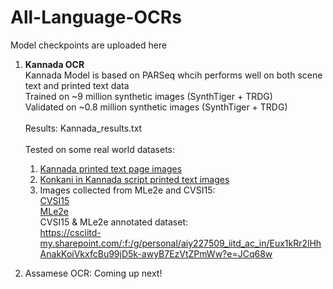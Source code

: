 # All-Language-OCRs
Model checkpoints are uploaded here

1. **Kannada OCR**</br>
   Kannada Model is based on PARSeq whcih performs well on both scene text and printed text data</br>
   Trained on ~9 million synthetic images (SynthTiger + TRDG)</br>
   Validated on ~0.8 million synthetic images (SynthTiger + TRDG)</br></br>
   Results: Kannada_results.txt</br></br>
   Tested on some real world datasets:
     1. [Kannada printed text page images](https://github.com/MILE-IISc/Kannada-OCR-test-images-with-ground-truth)
     2. [Konkani in Kannada script printed text images](https://github.com/MILE-IISc/KonkaniDocumentsInKannadaScript)
     3. Images collected from MLe2e and CVSI15:</br>
          [CVSI15](http://www.ict.griffith.edu.au/cvsi2015/Dataset.php) </br>
          [MLe2e](https://paperswithcode.com/dataset/mle2e) </br>
          CVSI15 & MLe2e annotated dataset:</br>https://csciitd-my.sharepoint.com/:f:/g/personal/aiy227509_iitd_ac_in/Eux1kRr2lHhAnakKoiVkxfcBu99jD5k-awyB7EzVtZPmWw?e=JCq68w

2. Assamese OCR:
   Coming up next!
